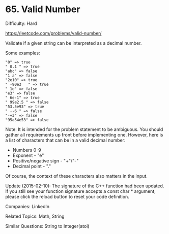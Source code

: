 # 65. Valid Number

Difficulty: Hard

https://leetcode.com/problems/valid-number/

Validate if a given string can be interpreted as a decimal number.

Some examples:
```
"0" => true
" 0.1 " => true
"abc" => false
"1 a" => false
"2e10" => true
" -90e3   " => true
" 1e" => false
"e3" => false
" 6e-1" => true
" 99e2.5 " => false
"53.5e93" => true
" --6 " => false
"-+3" => false
"95a54e53" => false
```

Note: It is intended for the problem statement to be ambiguous. You should gather all requirements up front before implementing one. However, here is a list of characters that can be in a valid decimal number:

* Numbers 0-9
* Exponent - "e"
* Positive/negative sign - "+"/"-"
* Decimal point - "."

Of course, the context of these characters also matters in the input.

Update (2015-02-10):
The signature of the C++ function had been updated. If you still see your function signature accepts a const char * argument, please click the reload button to reset your code definition.

Companies: LinkedIn

Related Topics: Math, String

Similar Questions: String to Integer(atoi)
